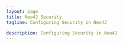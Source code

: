 ```yaml
---
layout: page
title: Neo4J Security
tagline: Configuring Security in Neo4J

description: Configuring Security in Neo4J
---
```


